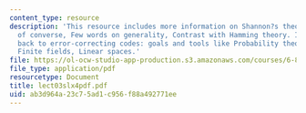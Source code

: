```yaml
---
content_type: resource
description: 'This resource includes more information on Shannon?s theory i.e. Proof
  of converse, Few words on generality, Contrast with Hamming theory. It talks about
  back to error-correcting codes: goals and tools like Probability theory, Algebra:
  Finite fields, Linear spaces.'
file: https://ol-ocw-studio-app-production.s3.amazonaws.com/courses/6-895-essential-coding-theory-fall-2004/ab3d964a23c75ad1c956f88a492771ee_lect03slx4pdf.pdf
file_type: application/pdf
resourcetype: Document
title: lect03slx4pdf.pdf
uid: ab3d964a-23c7-5ad1-c956-f88a492771ee
---
```

